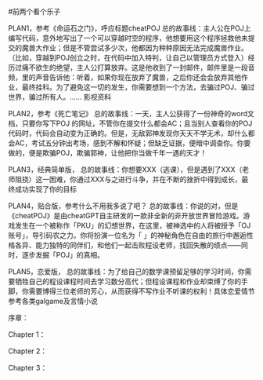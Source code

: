#前两个看个乐子

PLAN1，参考《命运石之门》，呼应标题cheatPOJ
    总的故事线：主人公在POJ上编写代码，意外地写出了一个可以穿越时空的程序，他想要用这个程序拯救他未提交的魔兽大作业；但是不管尝试多少次，他都因为种种原因无法完成魔兽作业。（比如，穿越到POJ创立之时，在代码中加入特判，让自己以管理员方式登入）经历过痛不欲生的绝望，主人公打算放弃。这是他收到了一封邮件，邮件里是一段音频，里的声音告诉他：听着，如果你现在放弃了魔兽，之后你还会会放弃其他作业，最终挂科。为了避免这一切的发生，你需要想到一个方法，去骗过POJ、骗过世界，骗过所有人。……
    影视资料


PLAN2，参考《死亡笔记》
    总的故事线：一天，主人公获得了一份神奇的word文档，只要你写下POJ 的网址，不管你在提交什么都会AC；且当别人查看你的POJ代码时，代码会自动变为正确的。但是，无敌郭神发现你天天不学无术，却什么都会AC，考试五分钟出考场，感到不解和怀疑；但缺乏证据，便暗中调查你。你要做的，便是欺骗POJ，欺骗郭神，让他把你当做千年一遇的天才！


PLAN3，经典简单版，
    总的故事线：你想要XXX（逃课），但是遇到了XXX（老师阻挠）这一困难，你通过XXX与之进行斗争，并在不断的挫折中得到成长，最终成功实现了你的目标


PLAN4，贴合版，参考什么不用我多说了吧？
    总的故事线：你说的对，但是《cheatPOJ》是由cheatGPT自主研发的一款非全新的非开放世界冒险游戏。游戏发生在一个被称作「PKU」的幻想世界，在这里，被神选中的人将被授予「OJ账号」，导引码农之力。你将扮演一位名为「     」的神秘角色在自由的旅行中邂逅性格各异、能力独特的同伴们，和他们一起击败程设老师，找回失散的绩点——同时，逐步发掘「POJ」的真相。
    
PLAN5，恋爱版，
    总的故事线：为了给自己的数学课预留足够的学习时间，你需要牺牲自己的程设课程时间去学习数分高代；但程设课程和作业却束缚了你的手脚，你需要博得三位老师的芳心，从而获得不写作业不听课的权利！具体恋爱情节参考各类galgame及言情小说


序章：

Chapter 1：

Chapter 2：

Chapter 3：
